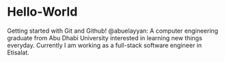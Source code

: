# Hello-World
Getting started with Git and Github!
@abuelayyan: A computer engineering graduate from Abu Dhabi University interested in learning new things everyday. Currently I am working as a full-stack software engineer in Etisalat.
